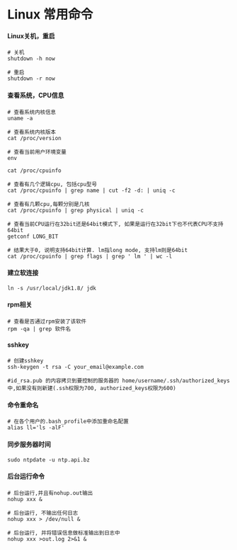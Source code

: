 # Linux 常用命令

#### Linux关机，重启
```shell
# 关机 
shutdown -h now

# 重启
shutdown -r now
```

#### 查看系统，CPU信息
```shell
# 查看系统内核信息
uname -a

# 查看系统内核版本
cat /proc/version

# 查看当前用户环境变量
env

cat /proc/cpuinfo

# 查看有几个逻辑cpu, 包括cpu型号
cat /proc/cpuinfo | grep name | cut -f2 -d: | uniq -c

# 查看有几颗cpu,每颗分别是几核
cat /proc/cpuinfo | grep physical | uniq -c

# 查看当前CPU运行在32bit还是64bit模式下, 如果是运行在32bit下也不代表CPU不支持64bit
getconf LONG_BIT

# 结果大于0, 说明支持64bit计算. lm指long mode, 支持lm则是64bit
cat /proc/cpuinfo | grep flags | grep ' lm ' | wc -l
```

#### 建立软连接
```shell
ln -s /usr/local/jdk1.8/ jdk
```

#### rpm相关
```shell
# 查看是否通过rpm安装了该软件
rpm -qa | grep 软件名
```

#### sshkey
```shell
# 创建sshkey
ssh-keygen -t rsa -C your_email@example.com

#id_rsa.pub 的内容拷贝到要控制的服务器的 home/username/.ssh/authorized_keys 中,如果没有则新建(.ssh权限为700, authorized_keys权限为600)
```

#### 命令重命名
```shell
# 在各个用户的.bash_profile中添加重命名配置
alias ll='ls -alF'
```

#### 同步服务器时间
```shell
sudo ntpdate -u ntp.api.bz
```

#### 后台运行命令
```shell
# 后台运行,并且有nohup.out输出
nohup xxx &

# 后台运行, 不输出任何日志
nohup xxx > /dev/null &

# 后台运行, 并将错误信息做标准输出到日志中 
nohup xxx >out.log 2>&1 &
```